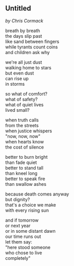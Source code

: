 ## Untitled
*by Chris Cormack*

breath by breath\
the days slip past\
like sand between fingers\
while tyrants count coins\
and children ask why

we're all just dust\
walking home to stars\
but even dust\
can rise up\
in storms

so what of comfort?\
what of safety?\
what of quiet lives\
lived small?

when truth calls\
from the streets\
when justice whispers\
"now, now, now"\
when hearts know\
the cost of silence

better to burn bright\
than fade quiet\
better to stand tall\
than kneel long\
better to speak fire\
than swallow ashes

because death comes anyway\
but dignity?\
that's a choice we make\
with every rising sun

and if tomorrow\
or next year\
or in some distant dawn\
our time runs out\
let them say:\
"here stood someone\
who chose to live\
completely"
